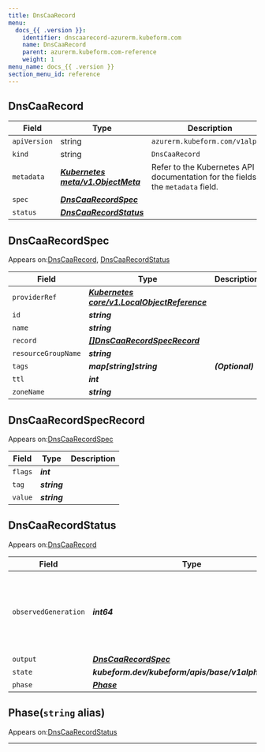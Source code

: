 ```yaml
---
title: DnsCaaRecord
menu:
  docs_{{ .version }}:
    identifier: dnscaarecord-azurerm.kubeform.com
    name: DnsCaaRecord
    parent: azurerm.kubeform.com-reference
    weight: 1
menu_name: docs_{{ .version }}
section_menu_id: reference
---
```


## DnsCaaRecord
| Field | Type | Description |
| ------ | ----- | ----------- |
| `apiVersion` | string | `azurerm.kubeform.com/v1alpha1` |
|    `kind` | string | `DnsCaaRecord` |
| `metadata` | ***[Kubernetes meta/v1.ObjectMeta](https://kubernetes.io/docs/reference/generated/kubernetes-api/v1.13/#objectmeta-v1-meta)***|Refer to the Kubernetes API documentation for the fields of the `metadata` field.|
| `spec` | ***[DnsCaaRecordSpec](#dnscaarecordspec)***||
| `status` | ***[DnsCaaRecordStatus](#dnscaarecordstatus)***||
## DnsCaaRecordSpec

Appears on:[DnsCaaRecord](#dnscaarecord), [DnsCaaRecordStatus](#dnscaarecordstatus)

| Field | Type | Description |
| ------ | ----- | ----------- |
| `providerRef` | ***[Kubernetes core/v1.LocalObjectReference](https://kubernetes.io/docs/reference/generated/kubernetes-api/v1.13/#localobjectreference-v1-core)***||
| `id` | ***string***||
| `name` | ***string***||
| `record` | ***[[]DnsCaaRecordSpecRecord](#dnscaarecordspecrecord)***||
| `resourceGroupName` | ***string***||
| `tags` | ***map[string]string***| ***(Optional)*** |
| `ttl` | ***int***||
| `zoneName` | ***string***||
## DnsCaaRecordSpecRecord

Appears on:[DnsCaaRecordSpec](#dnscaarecordspec)

| Field | Type | Description |
| ------ | ----- | ----------- |
| `flags` | ***int***||
| `tag` | ***string***||
| `value` | ***string***||
## DnsCaaRecordStatus

Appears on:[DnsCaaRecord](#dnscaarecord)

| Field | Type | Description |
| ------ | ----- | ----------- |
| `observedGeneration` | ***int64***| ***(Optional)*** Resource generation, which is updated on mutation by the API Server.|
| `output` | ***[DnsCaaRecordSpec](#dnscaarecordspec)***| ***(Optional)*** |
| `state` | ***kubeform.dev/kubeform/apis/base/v1alpha1.State***| ***(Optional)*** |
| `phase` | ***[Phase](#phase)***| ***(Optional)*** |
## Phase(`string` alias)

Appears on:[DnsCaaRecordStatus](#dnscaarecordstatus)

---
